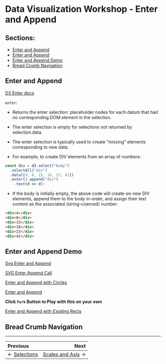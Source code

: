 # Data Visualization Workshop - Enter and Append

## Sections:

* [Enter and Append](#enter-and-append)
* [Enter and Append](#enter-and-append)
* [Enter and Append Demo](#enter-and-append-demo)
* [Bread Crumb Navigation](#bread-crumb-navigation)

## Enter and Append

[D3 Enter docs](https://github.com/d3/d3-selection#selection_enter)

`enter`:

* Returns the enter selection: placeholder nodes for each datum that had no corresponding DOM element in the selection.
* The enter selection is empty for selections not returned by selection.data.

* The enter selection is typically used to create “missing” elements corresponding to new data.
* For example, to create DIV elements from an array of numbers:

```js
const div = d3.select("body")
  .selectAll("div")
  .data([4, 8, 15, 16, 23, 42])
  .enter().append("div")
    .text(d => d);
```

* If the body is initially empty, the above code will create six new DIV elements, append them to the body in-order, and assign their text content as the associated (string-coerced) number:

```html
<div>4</div>
<div>8</div>
<div>15</div>
<div>16</div>
<div>23</div>
<div>42</div>
```

## Enter and Append Demo

[Svg Enter and Append](http://blockbuilder.org/jbelmont/3e6a7ce02a072da3db8a4f77483b811f)

[SVG Enter Append Call](http://blockbuilder.org/jbelmont/d750c43050baf612a11c9bb42e62551b)

[Enter and Append with Circles](http://blockbuilder.org/jbelmont/03048c2bf48778b1d605345d7fdd6965)

[Enter and Append](http://blockbuilder.org/jbelmont/b3418f3b8f3f90f8de7bc59bc4aa3592)

**Click `Fork` Button to Play with this on your own**

[Enter and Append with Existing Rects](http://blockbuilder.org/jbelmont/bbc300e1ebe57b3f39477845a510eb33)

## Bread Crumb Navigation
_________________________

Previous | Next
:------- | ---:
← [Selections](./selections.md) | [Scales and Axis](./scales-and-axis.md) →
